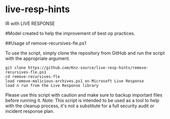 # live-resp-hints
IR with LIVE RESPONSE

#Model created to help the improvement of best op practices.


##Usage of remove-recursives-fle.ps1

To use the script, simply clone the repository from GitHub and run the script with the appropriate argument.

```
git clone https://github.com/Knz-source/live-resp-hints/remove-recursives-fle.ps1
cd remove-recursives-fle
load remove-malicious-archives.ps1 on Microsoft Live Response
load n run from the Live Response library
```
Please use this script with caution and make sure to backup important files before running it.
Note: This script is intended to be used as a tool to help with the cleanup process, it's not a substitute for a full security audit or incident response plan.
